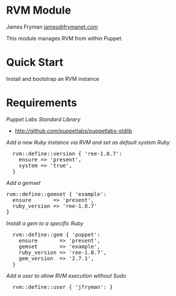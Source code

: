 # RVM Module

James Fryman <james@frymanet.com>

This module manages RVM from within Puppet.

# Quick Start

Install and bootstrap an RVM instance

# Requirements
_Puppet Labs Standard Library_
- http://github.com/puppetlabs/puppetlabs-stdlib


*Add a new Ruby instance via RVM and set as default system Ruby*
<pre>
  rvm::define::version { 'ree-1.8.7':
    ensure => 'present',
    system => 'true',
  }
</pre>

*Add a gemset*
<pre>
rvm::define::gemset { 'example':
  ensure       => 'present',
  ruby_version => 'ree-1.8.7'
}
</pre>

*Install a gem to a specific Ruby*
<pre>
  rvm::define::gem { 'puppet':
    ensure       => 'present',
    gemset       => 'example',
    ruby_version => 'ree-1.8.7',
    gem_version  => '2.7.1',
  }
</pre>

*Add a user to allow RVM execution without Sudo*
<pre>
  rvm::define::user { 'jfryman': }
</pre>

